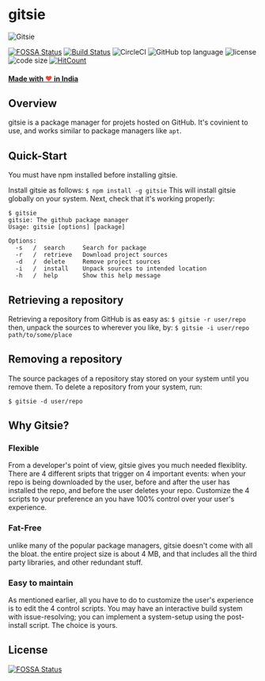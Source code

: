 # gitsie
![Gitsie](https://hatlesshacker.github.io/gitsie/Gitsie.png)

[![FOSSA Status](https://app.fossa.io/api/projects/git%2Bgithub.com%2Fhatlesshacker%2Fgitsie.svg?type=shield)](https://app.fossa.io/projects/git%2Bgithub.com%2Fhatlesshacker%2Fgitsie?ref=badge_shield) [![Build Status](https://travis-ci.org/hatlesshacker/gitsie.svg?branch=master)](https://travis-ci.org/hatlesshacker/gitsie) ![CircleCI](https://img.shields.io/circleci/build/gh/hatlesshacker/gitsie/master) ![GitHub top language](https://img.shields.io/github/languages/top/hatlesshacker/gitsie) ![license](https://img.shields.io/github/license/hatlesshacker/gitsie) ![code size](https://img.shields.io/github/languages/code-size/hatlesshacker/gitsie) [![HitCount](http://hits.dwyl.com/{username}/{project}.svg)](http://hits.dwyl.com/hatlesshacker/gitsie)

#### <a href="https://madewithlove.org.in" target="_blank">Made with <span style="color: #e74c3c">&hearts;</span> in India</a>
## Overview
gitsie is a package manager for projets hosted on GitHub. It's covinient to use, and works similar to package managers like `apt`.

## Quick-Start
You must have npm installed before installing gitsie.

Install gitsie as follows:
`
$ npm install -g gitsie
`
This will install gitsie globally on your system. Next, check that it's working properly:
```
$ gitsie
gitsie: The github package manager
Usage: gitsie [options] [package]

Options:
  -s   /  search     Search for package
  -r   /  retrieve   Download project sources
  -d   /  delete     Remove project sources
  -i   /  install    Unpack sources to intended location
  -h   /  help       Show this help message
```  

## Retrieving a repository
Retrieving a repository from GitHub is as easy as:
`$ gitsie -r user/repo`
then, unpack the sources to wherever you like, by:
`$ gitsie -i user/repo path/to/some/place`

## Removing a repository
The source packages of a repository stay stored on your system until you remove them. To delete a repository from your system, run:

`$ gitsie -d user/repo`

## Why Gitsie?

### Flexible
From a developer's point of view, gitsie gives you much needed flexiblity. There are 4 different sripts that trigger on 4 important events: when your repo is being downloaded by the user, before and after the user has installed the repo, and before the user deletes your repo. Customize the 4 scripts to your preference an you have 100% control over your user's experience.

### Fat-Free
unlike many of the popular package managers, gitsie doesn't come with all the bloat. the entire project size is about 4 MB, and that includes all the third party libraries, and other redundant stuff.

### Easy to maintain
As mentioned earlier, all you have to do to customize the user's experience is to edit the 4 control scripts. You may have an interactive build system with issue-resolving; you can implement a system-setup using the post-install script. The choice is yours.


## License
[![FOSSA Status](https://app.fossa.io/api/projects/git%2Bgithub.com%2Fhatlesshacker%2Fgitsie.svg?type=large)](https://app.fossa.io/projects/git%2Bgithub.com%2Fhatlesshacker%2Fgitsie?ref=badge_large)
